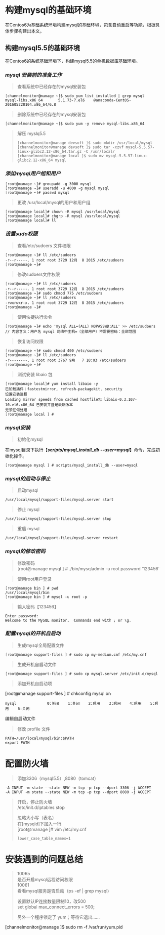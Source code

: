 # 构建mysql的基础环境

在Centos6为基础系统环境构建mysql的基础环境，包含自动重启等功能，根据具体步骤构建出本文。

## 构建mysql5.5的基础环境

在Centos6的系统基础环境下，构建mysql5.5的单机数据库基础环境。

### _mysql 安装前的准备工作_

> 查看系统中已经存在的mysql安装包

```
[channelmonitor@manage ~]$ sudo yum list installed | grep mysql
mysql-libs.x86_64       5.1.73-7.el6    @anaconda-CentOS-201605220104.x86_64/6.8
```

> 删除系统中已经存在的mysql安装包

```
[channelmonitor@manage ~]$ sudo yum -y remove mysql-libs.x86_64
```

> 解压 myslq5.5
>
> ```
> [channelmonitor@manage devsoft ]$ sudo mkdir /usr/local/mysql  
> [channelmonitor@manage devsoft ]$ sudo tar -xzvf mysql-5.5.57-linux-glibc2.12-x86_64.tar.gz -C /usr/local/  
> [channelmonitor@manage local ]$ sudo mv mysql-5.5.57-linux-glibc2.12-x86_64 mysql
> ```

### _添加mysql用户组和用户_

```
[root@manage ~]# groupadd -g 3000 mysql  
[root@manage ~]# useradd -u 4000 -g mysql mysql  
[root@manage ~]# passwd mysql
```

> 更改 /usr/local/mysql的用户和用户组

```
[root@manage local]# chown -R mysql /usr/local/mysql  
[root@manage local]# chgrp -R mysql /usr/local/mysql   
[root@manage local]# ll
```

### _设置sudo权限_

> 查看/etc/sudoers 文件权限

```
[root@manage ~]# ll /etc/sudoers
-r--r-----. 1 root root 3729 12月  8 2015 /etc/sudoers
[root@manage ~]#
```

> 修改sudoers文件权限

```
[root@manage ~]# ll /etc/sudoers
-r--r-----. 1 root root 3729 12月  8 2015 /etc/sudoers
[root@manage ~]# sudo chmod 775 /etc/sudoers
[root@manage ~]# ll /etc/sudoers
-rwxrwxr-x. 1 root root 3729 12月  8 2015 /etc/sudoers
[root@manage ~]#
```

> 使用快捷执行命令

```
[root@manage ~]# echo 'mysql ALL=(ALL) NOPASSWD:ALL' >> /etc/sudoers
// 内容含义：用户名 mysql 网络中主机=（全部用户）不需要密码：全部范围
```

> 恢复访问权限

```
[root@manage ~]# sudo chmod 400 /etc/sudoers
[root@manage ~]# ll /etc/sudoers
-r--------. 1 root root 3767 9月   7 10:03 /etc/sudoers
[root@manage ~]#
```

> 测试安装 libaio 包

```  
[root@manage local]# yum install libaio -y  
已加载插件：fastestmirror, refresh-packagekit, security  
设置安装进程  
Loading mirror speeds from cached hostfile包 libaio-0.3.107-10.el6.x86_64 已安装并且是最新版本  
无须任何处理  
[root@manage local ] #
```

### _mysql安装_

> 初始化mysql  

在mysql目录下执行【***scripts/mysql_install_db --user=mysql***】命令，完成初始化操作。

```
[root@manage mysql ] # scripts/mysql_install_db --user=mysql
```

### _mysql的启动与停止_

> 启动mysql

```
/usr/local/mysql/support-files/mysql.server start
```

> 停止 mysql

```
/usr/local/mysql/support-files/mysql.server stop
```

> 重启 mysql

```
/usr/local/mysql/support-files/mysql.server restart
```

### _mysql的修改密码_

> 修改密码  
[root@manage mysql ] # ./bin/mysqladmin -u root password '123456'

> 使用root用户登录

```  
[root@manage bin ] # pwd  
/usr/local/mysql/bin  
[root@manage bin ] # mysql -u root -p
```
> 输入密码【123456】
```
Enter password:  
Welcome to the MySQL monitor.  Commands end with ; or \g.
```

### _配置mysql的开机自启动_

> 生成mysql全局配置文件

```
[root@manage support-files ] # sudo cp my-medium.cnf /etc/my.cnf
```

> 生成开机自启动文件

```
[root@manage support-files ] # sudo cp mysql.server /etc/init.d/mysql
```

> 添加开机自启动项

[root@manage support-files ] # chkconfig mysql on

```
mysql              0:关闭    1:关闭    2:启用    3:启用    4:启用    5:启用    6:关闭
```
编辑自启动文件

> 修改 profile 文件

```
PATH=/usr/local/mysql/bin:$PATH
export PATH
```

# 配置防火墙

> 添加3306（mysql5.5）,8080（tomcat）

```
-A INPUT -m state --state NEW -m tcp -p tcp --dport 3306 -j ACCEPT
-A INPUT -m state --state NEW -m tcp -p tcp --dport 8080 -j ACCEPT
```

> 开启，停止防火墙  
> /etc/init.d/iptables stop
>
> 忽略大小写（表名）  
> 在\[mysqld\]下加入一行  
> \[root@manage \]\# vim /etc/my.cnf
>
> ```
> lower_case_table_names=1
> ```

# 安装遇到的问题总结

> 10065  
> 是否开启mysql远程访问权限  
> 10061  
> 看看mysql服务是否启动（ps -ef \| grep mysql\)
>
> 设置默认IP连接数量限制10，改500  
> set global max\_connect\_errors = 500;
>
> 另外一个程序锁定了 yum；等待它退出……

\[channelmonitor@manage \]$ sudo rm -f /var/run/yum.pid

